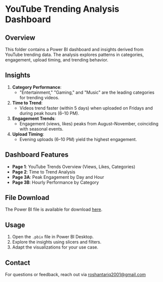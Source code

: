 # YouTube Trending Analysis Dashboard

## Overview
This folder contains a Power BI dashboard and insights derived from YouTube trending data. The analysis explores patterns in categories, engagement, upload timing, and trending behavior.

## Insights
1. **Category Performance**:
   - "Entertainment," "Gaming," and "Music" are the leading categories for trending videos.
2. **Time to Trend**:
   - Videos trend faster (within 5 days) when uploaded on Fridays and during peak hours (6–10 PM).
3. **Engagement Trends**:
   - Engagement (views, likes) peaks from August–November, coinciding with seasonal events.
4. **Upload Timing**:
   - Evening uploads (6–10 PM) yield the highest engagement.

## Dashboard Features
- **Page 1**: YouTube Trends Overview (Views, Likes, Categories)
- **Page 2**: Time to Trend Analysis
- **Page 3A**: Peak Engagement by Day and Hour
- **Page 3B**: Hourly Performance by Category

## File Download
The Power BI file is available for download [here](https://drive.google.com/file/d/1XycnoQcShycMjp07fOpP9oV85c4UjpAR/view?usp=sharing).

## Usage
1. Open the `.pbix` file in Power BI Desktop.
2. Explore the insights using slicers and filters.
3. Adapt the visualizations for your use case.

## Contact
For questions or feedback, reach out via roshantariq2001@gmail.com
